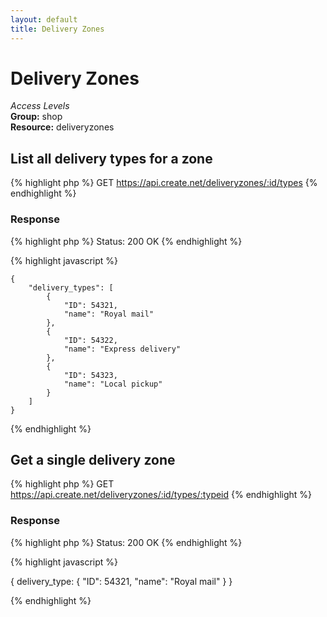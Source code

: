 ```yaml
---
layout: default
title: Delivery Zones
---
```


Delivery Zones
=============

*Access Levels*    
__Group:__ shop     
__Resource:__ deliveryzones

List all delivery types for a zone
-------------------

{% highlight php %}
GET 	https://api.create.net/deliveryzones/:id/types
{% endhighlight %}


### Response

{% highlight php %}
Status: 200 OK
{% endhighlight %}

{% highlight javascript %}

	{
		"delivery_types": [
			{
				"ID": 54321,
				"name": "Royal mail"
			},
			{
				"ID": 54322,
				"name": "Express delivery"
			},
			{
				"ID": 54323,
				"name": "Local pickup"
			}
		]
	}

{% endhighlight %}

Get a single delivery zone
-------------------------

{% highlight php %}
GET 	https://api.create.net/deliveryzones/:id/types/:typeid
{% endhighlight %}

### Response

{% highlight php %}
Status: 200 OK
{% endhighlight %}

{% highlight javascript %}

{
	delivery_type: {
		"ID": 54321,
		"name": "Royal mail"
	}
}

{% endhighlight %}
